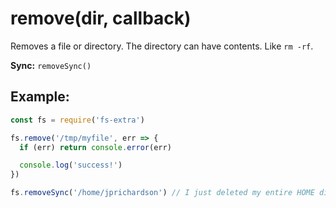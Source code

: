 # remove(dir, callback)

Removes a file or directory. The directory can have contents. Like `rm -rf`.

**Sync:** `removeSync()`

## Example:

```js
const fs = require('fs-extra')

fs.remove('/tmp/myfile', err => {
  if (err) return console.error(err)

  console.log('success!')
})

fs.removeSync('/home/jprichardson') // I just deleted my entire HOME directory.
```
